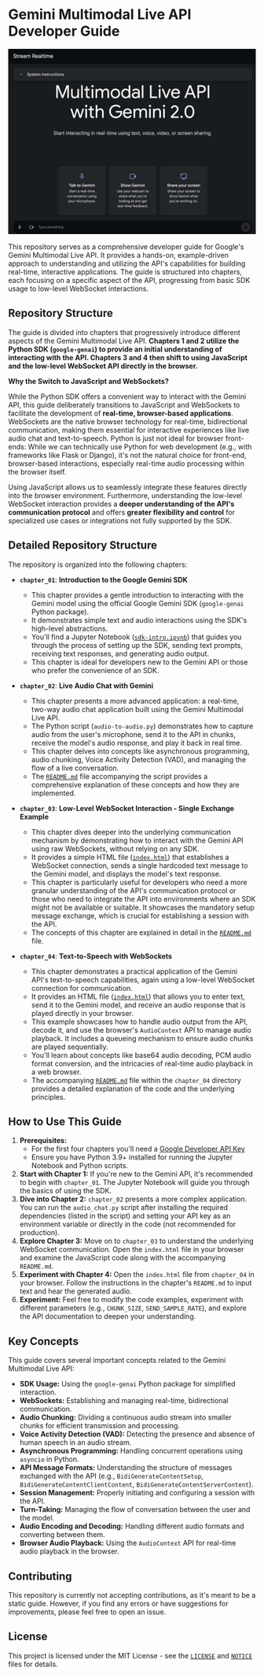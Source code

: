 # Gemini Multimodal Live API Developer Guide

![Gemini API Developer Guide](assets/mm_live_api.jpg)

This repository serves as a comprehensive developer guide for Google's Gemini Multimodal Live API. It provides a hands-on, example-driven approach to understanding and utilizing the API's capabilities for building real-time, interactive applications. The guide is structured into chapters, each focusing on a specific aspect of the API, progressing from basic SDK usage to low-level WebSocket interactions.

## Repository Structure

The guide is divided into chapters that progressively introduce different aspects of the Gemini Multimodal Live API. **Chapters 1 and 2 utilize the Python SDK (`google-genai`) to provide an initial understanding of interacting with the API. Chapters 3 and 4 then shift to using JavaScript and the low-level WebSocket API directly in the browser.**

**Why the Switch to JavaScript and WebSockets?**

While the Python SDK offers a convenient way to interact with the Gemini API, this guide deliberately transitions to JavaScript and WebSockets to facilitate the development of **real-time, browser-based applications**. WebSockets are the native browser technology for real-time, bidirectional communication, making them essential for interactive experiences like live audio chat and text-to-speech. Python is just not ideal for browser front-ends: While we can technically use Python for web development (e.g., with frameworks like Flask or Django), it's not the natural choice for front-end, browser-based interactions, especially real-time audio processing within the browser itself.

Using JavaScript allows us to seamlessly integrate these features directly into the browser environment. Furthermore, understanding the low-level WebSocket interaction provides a **deeper understanding of the API's communication protocol** and offers **greater flexibility and control** for specialized use cases or integrations not fully supported by the SDK.

## Detailed Repository Structure

The repository is organized into the following chapters:

*   **`chapter_01`**: **Introduction to the Google Gemini SDK**
    *   This chapter provides a gentle introduction to interacting with the Gemini model using the official Google Gemini SDK (`google-genai` Python package).
    *   It demonstrates simple text and audio interactions using the SDK's high-level abstractions.
    *   You'll find a Jupyter Notebook ([`sdk-intro.ipynb`](chapter_01/sdk-intro.ipynb)) that guides you through the process of setting up the SDK, sending text prompts, receiving text responses, and generating audio output.
    *   This chapter is ideal for developers new to the Gemini API or those who prefer the convenience of an SDK.

*   **`chapter_02`**: **Live Audio Chat with Gemini**
    *   This chapter presents a more advanced application: a real-time, two-way audio chat application built using the Gemini Multimodal Live API.
    *   The Python script (`audio-to-audio.py`) demonstrates how to capture audio from the user's microphone, send it to the API in chunks, receive the model's audio response, and play it back in real time.
    *   This chapter delves into concepts like asynchronous programming, audio chunking, Voice Activity Detection (VAD), and managing the flow of a live conversation.
    *   The [`README.md`](chapter_02/README.md) file accompanying the script provides a comprehensive explanation of these concepts and how they are implemented.

*   **`chapter_03`**: **Low-Level WebSocket Interaction - Single Exchange Example**
    *   This chapter dives deeper into the underlying communication mechanism by demonstrating how to interact with the Gemini API using raw WebSockets, without relying on any SDK.
    *   It provides a simple HTML file ([`index.html`](chapter_03/index.html)) that establishes a WebSocket connection, sends a single hardcoded text message to the Gemini model, and displays the model's text response.
    *   This chapter is particularly useful for developers who need a more granular understanding of the API's communication protocol or those who need to integrate the API into environments where an SDK might not be available or suitable. It showcases the mandatory setup message exchange, which is crucial for establishing a session with the API.
    *   The concepts of this chapter are explained in detail in the [`README.md`](chapter_03/README.md) file.
    
*   **`chapter_04`**: **Text-to-Speech with WebSockets**
    *   This chapter demonstrates a practical application of the Gemini API's text-to-speech capabilities, again using a low-level WebSocket connection for communication.
    *   It provides an HTML file ([`index.html`](chapter_04/index.html)) that allows you to enter text, send it to the Gemini model, and receive an audio response that is played directly in your browser.
    *   This example showcases how to handle audio output from the API, decode it, and use the browser's `AudioContext` API to manage audio playback. It includes a queueing mechanism to ensure audio chunks are played sequentially.
    *   You'll learn about concepts like base64 audio decoding, PCM audio format conversion, and the intricacies of real-time audio playback in a web browser.
    *   The accompanying [`README.md`](chapter_04/README.md) file within the `chapter_04` directory provides a detailed explanation of the code and the underlying principles.



## How to Use This Guide

1. **Prerequisites:**
    *   For the first four chapters you'll need a [Google Developer API Key](https://aistudio.google.com/apikey)
    *   Ensure you have Python 3.9+ installed for running the Jupyter Notebook and Python scripts.
2. **Start with Chapter 1:** If you're new to the Gemini API, it's recommended to begin with `chapter_01`. The Jupyter Notebook will guide you through the basics of using the SDK.
3. **Dive into Chapter 2:** `chapter_02` presents a more complex application. You can run the `audio_chat.py` script after installing the required dependencies (listed in the script) and setting your API key as an environment variable or directly in the code (not recommended for production).
4. **Explore Chapter 3:** Move on to `chapter_03` to understand the underlying WebSocket communication. Open the `index.html` file in your browser and examine the JavaScript code along with the accompanying `README.md`.
5. **Experiment with Chapter 4:** Open the `index.html` file from `chapter_04` in your browser. Follow the instructions in the chapter's `README.md` to input text and hear the generated audio.
6. **Experiment:** Feel free to modify the code examples, experiment with different parameters (e.g., `CHUNK_SIZE`, `SEND_SAMPLE_RATE`), and explore the API documentation to deepen your understanding.

## Key Concepts

This guide covers several important concepts related to the Gemini Multimodal Live API:

*   **SDK Usage:** Using the `google-genai` Python package for simplified interaction.
*   **WebSockets:** Establishing and managing real-time, bidirectional communication.
*   **Audio Chunking:** Dividing a continuous audio stream into smaller chunks for efficient transmission and processing.
*   **Voice Activity Detection (VAD):** Detecting the presence and absence of human speech in an audio stream.
*   **Asynchronous Programming:** Handling concurrent operations using `asyncio` in Python.
*   **API Message Formats:** Understanding the structure of messages exchanged with the API (e.g., `BidiGenerateContentSetup`, `BidiGenerateContentClientContent`, `BidiGenerateContentServerContent`).
*   **Session Management:** Properly initiating and configuring a session with the API.
*   **Turn-Taking:** Managing the flow of conversation between the user and the model.
*   **Audio Encoding and Decoding:** Handling different audio formats and converting between them.
*   **Browser Audio Playback:** Using the `AudioContext` API for real-time audio playback in the browser.

## Contributing

This repository is currently not accepting contributions, as it's meant to be a static guide. However, if you find any errors or have suggestions for improvements, please feel free to open an issue.

## License

This project is licensed under the MIT License - see the [`LICENSE`](LICENSE) and [`NOTICE`](NOTICE) files for details.